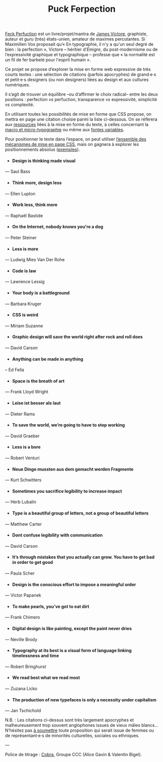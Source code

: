 
<header>
  <h1>
    <span>Puck</span>
    <span>Ferpection</span>
  </h1>
</header>

[Feck Perfuction](https://www.feckperfuction.com/) est un livre/projet/mantra de [James Victore](https://www.jamesvictore.com/), graphiste, auteur et *guru* (très) états-unien, amateur de maximes percutantes. Si Maximilien Vox proposait qu’« En typographie, il n'y a qu'un seul degré de bien : la perfection », Victore – héritier d’*Emigre*, du post-modernisme ou de l’expressivité graphique et typographique – professe que « la normalité est un fil de fer barbelé pour l'esprit humain ».

Ce projet se propose d’explorer la mise en forme web expressive de très courts textes : une sélection de citations (parfois apocryphes) de grand·e·s et petit·e·s designers (ou non designers) liées au design et aux cultures numériques.

Il s’agit de trouver un équilibre –ou d’affirmer le choix radical– entre les deux positions : perfection *vs* perfuction, transparence *vs* expressivité, simplicité *vs* complexité.

En utilisant toutes les possibilités de mise en forme que CSS propose, on mettra en page une citation choisie parmi la liste ci-dessous. On se réfèrera aux [ressources](../../ressources/css/text/) liées à la mise en forme du texte, à celles concernant la [macro et micro-typographie](../../ressources/typo/macromicro/) ou même aux [fontes variables](../../ressources/typo/variables/).

Pour positionner le texte dans l’espace, on peut utiliser [l’ensemble des mécanismes de mise en page CSS](../../ressources/css/layout/), mais on gagnera à explorer les positionnements absolus ([exemples](../../exemples/#positions)).


<div class="gridlist" markdown="1">

* #### Design is thinking made visual
— Saul Bass

* #### Think more, design less
— Ellen Lupton

* #### Work less, think more
— Raphaël Bastide

* #### On the Internet, nobody knows you're a dog
— Peter Steiner

* #### Less is more
— Ludwig Mies Van Der Rohe

* #### Code is law
— Lawrence Lessig

* #### Your body is a battleground
— Barbara Kruger

* #### CSS is weird
— Miriam Suzanne

* #### Graphic design will save the world right after rock and roll does
— David Carson

* #### Anything can be made in anything
– Ed Fella

* #### Space is the breath of art
— Frank Lloyd Wright

* #### Leise ist besser als laut
— Dieter Rams

* #### To save the world, we’re going to have to stop working
— David Graeber

* #### Less is a bore
— Robert Venturi

* #### Neue Dinge mussten aus dem gemacht werden Fragmente
— Kurt Schwitters

* #### Sometimes you sacrifice legibility to increase impact
— Herb Lubalin

* #### Type is a beautiful group of letters, not a group of beautiful letters
— Matthew Carter

* #### Dont confuse legibility with communication
— David Carson

* #### It’s through mistakes that you actually can grow. You have to get bad in order to get good
— Paula Scher

* #### Design is the conscious effort to impose a meaningful order
— Victor Papanek

* #### To make pearls, you’ve got to eat dirt
— Frank Chimero

* #### Digital design is like painting, except the paint never dries
— Neville Brody

* #### Typography at its best is a visual form of language linking timelessness and time
— Robert Bringhurst

* #### We read best what we read most
— Zuzana Licko

* #### The production of new typefaces is only a necessity under capitalism
— Jan Tschichold

</div>

N.B. : Les citations ci-dessus sont très largement apocryphes et malheureusement trop souvent anglophones issues de vieux mâles blancs… N’hésitez pas [à soumettre](mailto:julien.bidoret@esad-pyrenees.fr?subject=FeckPerfuction) toute proposition qui serait issue de femmes ou de représentant·e·s de minorités culturelles, sociales ou ethniques.

—

Police de titrage : [Cobra](https://github.com/groupeccc/Cobra/), Groupe CCC (Alice Gavin & Valentin Bigel).